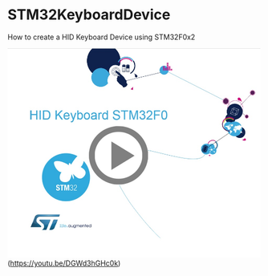 # STM32KeyboardDevice
How to create a HID Keyboard Device using STM32F0x2

![](https://github.com/Montanari9/STM32KeyboardDevice/blob/master/HIDKeyboard.jpg)(https://youtu.be/DGWd3hGHc0k)

